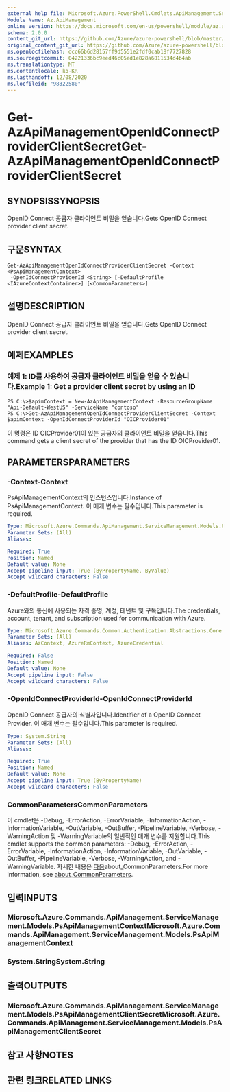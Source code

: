 ```yaml
---
external help file: Microsoft.Azure.PowerShell.Cmdlets.ApiManagement.ServiceManagement.dll-Help.xml
Module Name: Az.ApiManagement
online version: https://docs.microsoft.com/en-us/powershell/module/az.apimanagement/get-azapimanagementopenidconnectproviderclientsecret
schema: 2.0.0
content_git_url: https://github.com/Azure/azure-powershell/blob/master/src/ApiManagement/ApiManagement/help/Get-AzApiManagementOpenIdConnectProviderClientSecret.md
original_content_git_url: https://github.com/Azure/azure-powershell/blob/master/src/ApiManagement/ApiManagement/help/Get-AzApiManagementOpenIdConnectProviderClientSecret.md
ms.openlocfilehash: dcc66b6d28157ff9d5551e2fdf0cab18f7727828
ms.sourcegitcommit: 04221336bc9eed46c05ed1e828a6811534d4b4ab
ms.translationtype: MT
ms.contentlocale: ko-KR
ms.lasthandoff: 12/08/2020
ms.locfileid: "98322580"
---
```

# <span data-ttu-id="20b64-101">Get-AzApiManagementOpenIdConnectProviderClientSecret</span><span class="sxs-lookup"><span data-stu-id="20b64-101">Get-AzApiManagementOpenIdConnectProviderClientSecret</span></span>

## <span data-ttu-id="20b64-102">SYNOPSIS</span><span class="sxs-lookup"><span data-stu-id="20b64-102">SYNOPSIS</span></span>
<span data-ttu-id="20b64-103">OpenID Connect 공급자 클라이언트 비밀을 얻습니다.</span><span class="sxs-lookup"><span data-stu-id="20b64-103">Gets OpenID Connect provider client secret.</span></span>

## <span data-ttu-id="20b64-104">구문</span><span class="sxs-lookup"><span data-stu-id="20b64-104">SYNTAX</span></span>

```
Get-AzApiManagementOpenIdConnectProviderClientSecret -Context <PsApiManagementContext>
 -OpenIdConnectProviderId <String> [-DefaultProfile <IAzureContextContainer>] [<CommonParameters>]
```

## <span data-ttu-id="20b64-105">설명</span><span class="sxs-lookup"><span data-stu-id="20b64-105">DESCRIPTION</span></span>
<span data-ttu-id="20b64-106">OpenID Connect 공급자 클라이언트 비밀을 얻습니다.</span><span class="sxs-lookup"><span data-stu-id="20b64-106">Gets OpenID Connect provider client secret.</span></span>

## <span data-ttu-id="20b64-107">예제</span><span class="sxs-lookup"><span data-stu-id="20b64-107">EXAMPLES</span></span>

### <span data-ttu-id="20b64-108">예제 1: ID를 사용하여 공급자 클라이언트 비밀을 얻을 수 있습니다.</span><span class="sxs-lookup"><span data-stu-id="20b64-108">Example 1: Get a provider client secret by using an ID</span></span>
```
PS C:\>$apimContext = New-AzApiManagementContext -ResourceGroupName "Api-Default-WestUS" -ServiceName "contoso"
PS C:\>Get-AzApiManagementOpenIdConnectProviderClientSecret -Context $apimContext -OpenIdConnectProviderId "OICProvider01"
```

<span data-ttu-id="20b64-109">이 명령은 ID OICProvider01이 있는 공급자의 클라이언트 비밀을 얻습니다.</span><span class="sxs-lookup"><span data-stu-id="20b64-109">This command gets a client secret of the provider that has the ID OICProvider01.</span></span>

## <span data-ttu-id="20b64-110">PARAMETERS</span><span class="sxs-lookup"><span data-stu-id="20b64-110">PARAMETERS</span></span>

### <span data-ttu-id="20b64-111">-Context</span><span class="sxs-lookup"><span data-stu-id="20b64-111">-Context</span></span>
<span data-ttu-id="20b64-112">PsApiManagementContext의 인스턴스입니다.</span><span class="sxs-lookup"><span data-stu-id="20b64-112">Instance of PsApiManagementContext.</span></span>
<span data-ttu-id="20b64-113">이 매개 변수는 필수입니다.</span><span class="sxs-lookup"><span data-stu-id="20b64-113">This parameter is required.</span></span>

```yaml
Type: Microsoft.Azure.Commands.ApiManagement.ServiceManagement.Models.PsApiManagementContext
Parameter Sets: (All)
Aliases:

Required: True
Position: Named
Default value: None
Accept pipeline input: True (ByPropertyName, ByValue)
Accept wildcard characters: False
```

### <span data-ttu-id="20b64-114">-DefaultProfile</span><span class="sxs-lookup"><span data-stu-id="20b64-114">-DefaultProfile</span></span>
<span data-ttu-id="20b64-115">Azure와의 통신에 사용되는 자격 증명, 계정, 테넌트 및 구독입니다.</span><span class="sxs-lookup"><span data-stu-id="20b64-115">The credentials, account, tenant, and subscription used for communication with Azure.</span></span>

```yaml
Type: Microsoft.Azure.Commands.Common.Authentication.Abstractions.Core.IAzureContextContainer
Parameter Sets: (All)
Aliases: AzContext, AzureRmContext, AzureCredential

Required: False
Position: Named
Default value: None
Accept pipeline input: False
Accept wildcard characters: False
```

### <span data-ttu-id="20b64-116">-OpenIdConnectProviderId</span><span class="sxs-lookup"><span data-stu-id="20b64-116">-OpenIdConnectProviderId</span></span>
<span data-ttu-id="20b64-117">OpenID Connect 공급자의 식별자입니다.</span><span class="sxs-lookup"><span data-stu-id="20b64-117">Identifier of a OpenID Connect Provider.</span></span>
<span data-ttu-id="20b64-118">이 매개 변수는 필수입니다.</span><span class="sxs-lookup"><span data-stu-id="20b64-118">This parameter is required.</span></span>

```yaml
Type: System.String
Parameter Sets: (All)
Aliases:

Required: True
Position: Named
Default value: None
Accept pipeline input: True (ByPropertyName)
Accept wildcard characters: False
```

### <span data-ttu-id="20b64-119">CommonParameters</span><span class="sxs-lookup"><span data-stu-id="20b64-119">CommonParameters</span></span>
<span data-ttu-id="20b64-120">이 cmdlet은 -Debug, -ErrorAction, -ErrorVariable, -InformationAction, -InformationVariable, -OutVariable, -OutBuffer, -PipelineVariable, -Verbose, -WarningAction 및 -WarningVariable의 일반적인 매개 변수를 지원합니다.</span><span class="sxs-lookup"><span data-stu-id="20b64-120">This cmdlet supports the common parameters: -Debug, -ErrorAction, -ErrorVariable, -InformationAction, -InformationVariable, -OutVariable, -OutBuffer, -PipelineVariable, -Verbose, -WarningAction, and -WarningVariable.</span></span> <span data-ttu-id="20b64-121">자세한 내용은 [다음](http://go.microsoft.com/fwlink/?LinkID=113216)about_CommonParameters.</span><span class="sxs-lookup"><span data-stu-id="20b64-121">For more information, see [about_CommonParameters](http://go.microsoft.com/fwlink/?LinkID=113216).</span></span>

## <span data-ttu-id="20b64-122">입력</span><span class="sxs-lookup"><span data-stu-id="20b64-122">INPUTS</span></span>

### <span data-ttu-id="20b64-123">Microsoft.Azure.Commands.ApiManagement.ServiceManagement.Models.PsApiManagementContext</span><span class="sxs-lookup"><span data-stu-id="20b64-123">Microsoft.Azure.Commands.ApiManagement.ServiceManagement.Models.PsApiManagementContext</span></span>

### <span data-ttu-id="20b64-124">System.String</span><span class="sxs-lookup"><span data-stu-id="20b64-124">System.String</span></span>

## <span data-ttu-id="20b64-125">출력</span><span class="sxs-lookup"><span data-stu-id="20b64-125">OUTPUTS</span></span>

### <span data-ttu-id="20b64-126">Microsoft.Azure.Commands.ApiManagement.ServiceManagement.Models.PsApiManagementClientSecret</span><span class="sxs-lookup"><span data-stu-id="20b64-126">Microsoft.Azure.Commands.ApiManagement.ServiceManagement.Models.PsApiManagementClientSecret</span></span>

## <span data-ttu-id="20b64-127">참고 사항</span><span class="sxs-lookup"><span data-stu-id="20b64-127">NOTES</span></span>

## <span data-ttu-id="20b64-128">관련 링크</span><span class="sxs-lookup"><span data-stu-id="20b64-128">RELATED LINKS</span></span>
